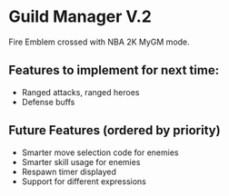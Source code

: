 # Guild Manager V.2

Fire Emblem crossed with NBA 2K MyGM mode.

## Features to implement for next time:

- Ranged attacks, ranged heroes
- Defense buffs

## Future Features (ordered by priority)

- Smarter move selection code for enemies
- Smarter skill usage for enemies
- Respawn timer displayed
- Support for different expressions
